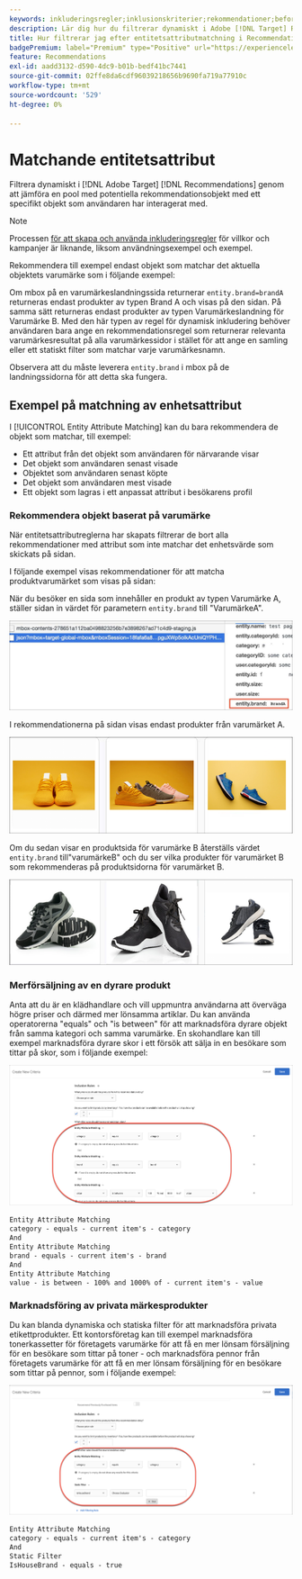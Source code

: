 ```yaml
---
keywords: inkluderingsregler;inklusionskriterier;rekommendationer;befordran;kampanjer;dynamisk filtrering;dynamisk;entitetsattributmatchning
description: Lär dig hur du filtrerar dynamiskt i Adobe [!DNL Target] Recommendations genom att jämföra en pool med potentiella objekt med ett specifikt objekt som användaren har interagerat med.
title: Hur filtrerar jag efter entitetsattributmatchning i Recommendations-aktiviteter?
badgePremium: label="Premium" type="Positive" url="https://experienceleague.adobe.com/docs/target/using/introduction/intro.html?lang=sv-SE#premium newtab=true" tooltip="Se vad som ingår i Target Premium."
feature: Recommendations
exl-id: aadd3132-d590-4dc9-b01b-bedf41bc7441
source-git-commit: 02ffe8da6cdf96039218656b9690fa719a77910c
workflow-type: tm+mt
source-wordcount: '529'
ht-degree: 0%

---
```


# Matchande entitetsattribut

Filtrera dynamiskt i [!DNL Adobe Target] [!DNL Recommendations] genom att jämföra en pool med potentiella rekommendationsobjekt med ett specifikt objekt som användaren har interagerat med.

>[!NOTE]
>
>Processen [för att skapa och använda inkluderingsregler](/help/main/c-recommendations/c-algorithms/use-dynamic-and-static-inclusion-rules.md) för villkor och kampanjer är liknande, liksom användningsexempel och exempel.

Rekommendera till exempel endast objekt som matchar det aktuella objektets varumärke som i följande exempel:

Om mbox på en varumärkeslandningssida returnerar `entity.brand=brandA` returneras endast produkter av typen Brand A och visas på den sidan. På samma sätt returneras endast produkter av typen Varumärkeslandning för Varumärke B. Med den här typen av regel för dynamisk inkludering behöver användaren bara ange en rekommendationsregel som returnerar relevanta varumärkesresultat på alla varumärkessidor i stället för att ange en samling eller ett statiskt filter som matchar varje varumärkesnamn.

Observera att du måste leverera `entity.brand` i mbox på de landningssidorna för att detta ska fungera.

## Exempel på matchning av enhetsattribut

I [!UICONTROL Entity Attribute Matching] kan du bara rekommendera de objekt som matchar, till exempel:

* Ett attribut från det objekt som användaren för närvarande visar
* Det objekt som användaren senast visade
* Objektet som användaren senast köpte
* Det objekt som användaren mest visade
* Ett objekt som lagras i ett anpassat attribut i besökarens profil

### Rekommendera objekt baserat på varumärke

När entitetsattributreglerna har skapats filtrerar de bort alla rekommendationer med attribut som inte matchar det enhetsvärde som skickats på sidan.

I följande exempel visas rekommendationer för att matcha produktvarumärket som visas på sidan:

När du besöker en sida som innehåller en produkt av typen Varumärke A, ställer sidan in värdet för parametern `entity.brand` till &quot;VarumärkeA&quot;.

![Exempel på målanrop](/help/main/c-recommendations/c-algorithms/assets/example-target-call.png)

I rekommendationerna på sidan visas endast produkter från varumärket A.

![Varumärke A rekommendationer](/help/main/c-recommendations/c-algorithms/assets/brandA.png)

Om du sedan visar en produktsida för varumärke B återställs värdet `entity.brand` till&quot;varumärkeB&quot; och du ser vilka produkter för varumärket B som rekommenderas på produktsidorna för varumärket B.

![Varumärkesrekommendationer B](/help/main/c-recommendations/c-algorithms/assets/brandB.png)

### Merförsäljning av en dyrare produkt

Anta att du är en klädhandlare och vill uppmuntra användarna att överväga högre priser och därmed mer lönsamma artiklar. Du kan använda operatorerna &quot;equals&quot; och &quot;is between&quot; för att marknadsföra dyrare objekt från samma kategori och samma varumärke. En skohandlare kan till exempel marknadsföra dyrare skor i ett försök att sälja in en besökare som tittar på skor, som i följande exempel:

![Merförsäljning](/help/main/c-recommendations/c-algorithms/assets/upsell.png)

```
Entity Attribute Matching
category - equals - current item's - category 
And 
Entity Attribute Matching
brand - equals - current item's - brand 
And 
Entity Attribute Matching
value - is between - 100% and 1000% of - current item's - value
```

### Marknadsföring av privata märkesprodukter

Du kan blanda dynamiska och statiska filter för att marknadsföra privata etikettprodukter. Ett kontorsföretag kan till exempel marknadsföra tonerkassetter för företagets varumärke för att få en mer lönsam försäljning för en besökare som tittar på toner - och marknadsföra pennor från företagets varumärke för att få en mer lönsam försäljning för en besökare som tittar på pennor, som i följande exempel:

![House Brand](/help/main/c-recommendations/c-algorithms/assets/housebrand.png)

```
Entity Attribute Matching
category - equals - current item's - category 
And
Static Filter
IsHouseBrand - equals - true
```
